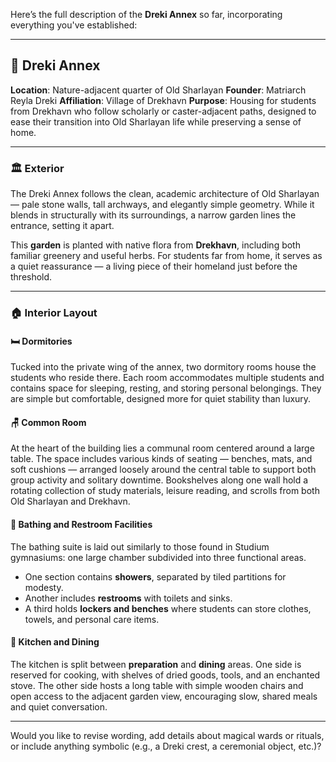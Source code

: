 Here’s the full description of the **Dreki Annex** so far, incorporating everything you've established:

---

## 📘 **Dreki Annex**

**Location**: Nature-adjacent quarter of Old Sharlayan
**Founder**: Matriarch Reyla Dreki
**Affiliation**: Village of Drekhavn
**Purpose**: Housing for students from Drekhavn who follow scholarly or caster-adjacent paths, designed to ease their transition into Old Sharlayan life while preserving a sense of home.

---

### 🏛️ Exterior

The Dreki Annex follows the clean, academic architecture of Old Sharlayan — pale stone walls, tall archways, and elegantly simple geometry. While it blends in structurally with its surroundings, a narrow garden lines the entrance, setting it apart.

This **garden** is planted with native flora from **Drekhavn**, including both familiar greenery and useful herbs. For students far from home, it serves as a quiet reassurance — a living piece of their homeland just before the threshold.

---

### 🏠 Interior Layout

#### 🛏️ **Dormitories**

Tucked into the private wing of the annex, two dormitory rooms house the students who reside there. Each room accommodates multiple students and contains space for sleeping, resting, and storing personal belongings. They are simple but comfortable, designed more for quiet stability than luxury.

#### 🪑 **Common Room**

At the heart of the building lies a communal room centered around a large table. The space includes various kinds of seating — benches, mats, and soft cushions — arranged loosely around the central table to support both group activity and solitary downtime. Bookshelves along one wall hold a rotating collection of study materials, leisure reading, and scrolls from both Old Sharlayan and Drekhavn.

#### 🚿 **Bathing and Restroom Facilities**

The bathing suite is laid out similarly to those found in Studium gymnasiums: one large chamber subdivided into three functional areas.

* One section contains **showers**, separated by tiled partitions for modesty.
* Another includes **restrooms** with toilets and sinks.
* A third holds **lockers and benches** where students can store clothes, towels, and personal care items.

#### 🍲 **Kitchen and Dining**

The kitchen is split between **preparation** and **dining** areas. One side is reserved for cooking, with shelves of dried goods, tools, and an enchanted stove. The other side hosts a long table with simple wooden chairs and open access to the adjacent garden view, encouraging slow, shared meals and quiet conversation.

---

Would you like to revise wording, add details about magical wards or rituals, or include anything symbolic (e.g., a Dreki crest, a ceremonial object, etc.)?